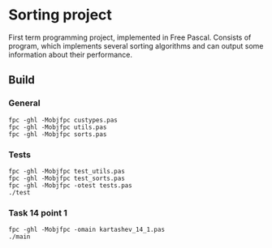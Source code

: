 Sorting project
===============

First term programming project, implemented in Free Pascal.
Consists of program, which implements several sorting algorithms and can output some information about their performance.

## Build

### General

```
fpc -ghl -Mobjfpc custypes.pas
fpc -ghl -Mobjfpc utils.pas
fpc -ghl -Mobjfpc sorts.pas
```

### Tests

```
fpc -ghl -Mobjfpc test_utils.pas
fpc -ghl -Mobjfpc test_sorts.pas
fpc -ghl -Mobjfpc -otest tests.pas
./test
```

### Task 14 point 1

```
fpc -ghl -Mobjfpc -omain kartashev_14_1.pas
./main
```
